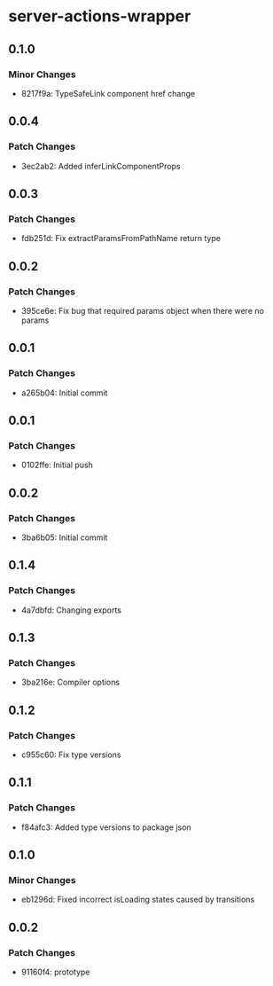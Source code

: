 # server-actions-wrapper

## 0.1.0

### Minor Changes

- 8217f9a: TypeSafeLink component href change

## 0.0.4

### Patch Changes

- 3ec2ab2: Added inferLinkComponentProps

## 0.0.3

### Patch Changes

- fdb251d: Fix extractParamsFromPathName return type

## 0.0.2

### Patch Changes

- 395ce6e: Fix bug that required params object when there were no params

## 0.0.1

### Patch Changes

- a265b04: Initial commit

## 0.0.1

### Patch Changes

- 0102ffe: Initial push

## 0.0.2

### Patch Changes

- 3ba6b05: Initial commit

## 0.1.4

### Patch Changes

- 4a7dbfd: Changing exports

## 0.1.3

### Patch Changes

- 3ba216e: Compiler options

## 0.1.2

### Patch Changes

- c955c60: Fix type versions

## 0.1.1

### Patch Changes

- f84afc3: Added type versions to package json

## 0.1.0

### Minor Changes

- eb1296d: Fixed incorrect isLoading states caused by transitions

## 0.0.2

### Patch Changes

- 91160f4: prototype
